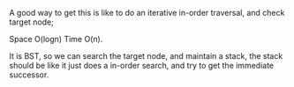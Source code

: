 
A good way to get this is like to do an iterative in-order traversal, and check target node;  

Space O(logn)    Time O(n).   

It is BST, so we can search the target node, and maintain a stack, the stack should be like it just does a in-order search, and try to get the immediate successor.   



